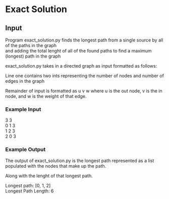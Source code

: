 <h1>Exact Solution</h1>
<h2>Input</h2>

<p>Program exact_solution.py finds the longest path from a single source by all of the paths in the graph<br>
and adding the total lenght of all of the found paths to find a maximum (longest) path in the graph</p>
<p>exact_solution.py takes in a directed graph as input formatted as follows:</p>
<p>Line one contains two ints representing the number of nodes and number of edges in the graph</p>
<p>Remainder of input is formatted as u v w where u is the out node, v is the in node, and w is the weight of that edge.</p>

<h3>Example Input</h3>
<p>
3 3<br>
0 1 3<br>
1 2 3<br>
2 0 3
</p>
<h3>Example Output</h3>
<p>The output of exact_solution.py is the longest path represented as a list populated with the nodes that make up the path.<br></p>
<p>Along with the lenght of that longest path.</p>
<p>
Longest path: [0, 1, 2]<br>
Longest Path Length: 6
</p>